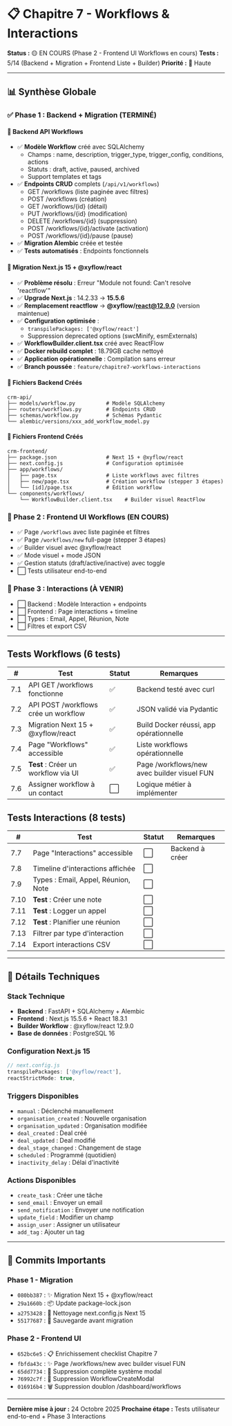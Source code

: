 # 📋 Chapitre 7 - Workflows & Interactions

**Status :** 🟡 EN COURS (Phase 2 - Frontend UI Workflows en cours)
**Tests :** 5/14 (Backend + Migration + Frontend Liste + Builder)
**Priorité :** 🔴 Haute

---

## 📊 Synthèse Globale

### ✅ Phase 1 : Backend + Migration (TERMINÉ)

#### 🎯 Backend API Workflows
- ✅ **Modèle Workflow** créé avec SQLAlchemy
  - Champs : name, description, trigger_type, trigger_config, conditions, actions
  - Statuts : draft, active, paused, archived
  - Support templates et tags
- ✅ **Endpoints CRUD** complets (`/api/v1/workflows`)
  - GET /workflows (liste paginée avec filtres)
  - POST /workflows (création)
  - GET /workflows/{id} (détail)
  - PUT /workflows/{id} (modification)
  - DELETE /workflows/{id} (suppression)
  - POST /workflows/{id}/activate (activation)
  - POST /workflows/{id}/pause (pause)
- ✅ **Migration Alembic** créée et testée
- ✅ **Tests automatisés** : Endpoints fonctionnels

#### 🚀 Migration Next.js 15 + @xyflow/react
- ✅ **Problème résolu** : Erreur "Module not found: Can't resolve 'reactflow'"
- ✅ **Upgrade Next.js** : 14.2.33 → **15.5.6**
- ✅ **Remplacement reactflow** → **@xyflow/react@12.9.0** (version maintenue)
- ✅ **Configuration optimisée** :
  - `transpilePackages: ['@xyflow/react']`
  - Suppression deprecated options (swcMinify, esmExternals)
- ✅ **WorkflowBuilder.client.tsx** créé avec ReactFlow
- ✅ **Docker rebuild complet** : 18.79GB cache nettoyé
- ✅ **Application opérationnelle** : Compilation sans erreur
- ✅ **Branch poussée** : `feature/chapitre7-workflows-interactions`

#### 📁 Fichiers Backend Créés
```
crm-api/
├── models/workflow.py          # Modèle SQLAlchemy
├── routers/workflows.py        # Endpoints CRUD
├── schemas/workflow.py         # Schémas Pydantic
└── alembic/versions/xxx_add_workflow_model.py
```

#### 📁 Fichiers Frontend Créés
```
crm-frontend/
├── package.json                # Next 15 + @xyflow/react
├── next.config.js              # Configuration optimisée
├── app/workflows/
│   ├── page.tsx                # Liste workflows avec filtres
│   ├── new/page.tsx            # Création workflow (stepper 3 étapes)
│   └── [id]/page.tsx           # Édition workflow
└── components/workflows/
    └── WorkflowBuilder.client.tsx    # Builder visuel ReactFlow
```

### 🔄 Phase 2 : Frontend UI Workflows (EN COURS)
- ✅ Page `/workflows` avec liste paginée et filtres
- ✅ Page `/workflows/new` full-page (stepper 3 étapes)
- ✅ Builder visuel avec @xyflow/react
- ✅ Mode visuel + mode JSON
- ✅ Gestion statuts (draft/active/inactive) avec toggle
- ⬜ Tests utilisateur end-to-end

### 🔄 Phase 3 : Interactions (À VENIR)
- ⬜ Backend : Modèle Interaction + endpoints
- ⬜ Frontend : Page interactions + timeline
- ⬜ Types : Email, Appel, Réunion, Note
- ⬜ Filtres et export CSV

---

## Tests Workflows (6 tests)

| # | Test | Statut | Remarques |
|---|------|--------|-----------|
| 7.1 | API GET /workflows fonctionne | ✅ | Backend testé avec curl |
| 7.2 | API POST /workflows crée un workflow | ✅ | JSON validé via Pydantic |
| 7.3 | Migration Next 15 + @xyflow/react | ✅ | Build Docker réussi, app opérationnelle |
| 7.4 | Page "Workflows" accessible | ✅ | Liste workflows opérationnelle |
| 7.5 | **Test** : Créer un workflow via UI | ✅ | Page /workflows/new avec builder visuel FUN |
| 7.6 | Assigner workflow à un contact | ⬜ | Logique métier à implémenter |

## Tests Interactions (8 tests)

| # | Test | Statut | Remarques |
|---|------|--------|-----------|
| 7.7 | Page "Interactions" accessible | ⬜ | Backend à créer |
| 7.8 | Timeline d'interactions affichée | ⬜ |  |
| 7.9 | Types : Email, Appel, Réunion, Note | ⬜ |  |
| 7.10 | **Test** : Créer une note | ⬜ |  |
| 7.11 | **Test** : Logger un appel | ⬜ |  |
| 7.12 | **Test** : Planifier une réunion | ⬜ |  |
| 7.13 | Filtrer par type d'interaction | ⬜ |  |
| 7.14 | Export interactions CSV | ⬜ |  |

---

## 🔧 Détails Techniques

### Stack Technique
- **Backend** : FastAPI + SQLAlchemy + Alembic
- **Frontend** : Next.js 15.5.6 + React 18.3.1
- **Builder Workflow** : @xyflow/react 12.9.0
- **Base de données** : PostgreSQL 16

### Configuration Next.js 15
```javascript
// next.config.js
transpilePackages: ['@xyflow/react'],
reactStrictMode: true,
```

### Triggers Disponibles
- `manual` : Déclenché manuellement
- `organisation_created` : Nouvelle organisation
- `organisation_updated` : Organisation modifiée
- `deal_created` : Deal créé
- `deal_updated` : Deal modifié
- `deal_stage_changed` : Changement de stage
- `scheduled` : Programmé (quotidien)
- `inactivity_delay` : Délai d'inactivité

### Actions Disponibles
- `create_task` : Créer une tâche
- `send_email` : Envoyer un email
- `send_notification` : Envoyer une notification
- `update_field` : Modifier un champ
- `assign_user` : Assigner un utilisateur
- `add_tag` : Ajouter un tag

---

## 📝 Commits Importants

### Phase 1 - Migration
- `080bb387` : ✨ Migration Next 15 + @xyflow/react
- `29a1660b` : 📦 Update package-lock.json
- `a2753428` : 🔧 Nettoyage next.config.js Next 15
- `55177687` : 💾 Sauvegarde avant migration

### Phase 2 - Frontend UI
- `652bc6e5` : 📋 Enrichissement checklist Chapitre 7
- `fbfda43c` : ✨ Page /workflows/new avec builder visuel FUN
- `65dd7734` : 🔧 Suppression complète système modal
- `76992c7f` : 🔧 Suppression WorkflowCreateModal
- `016916b4` : 🗑️ Suppression doublon /dashboard/workflows

---

**Dernière mise à jour :** 24 Octobre 2025
**Prochaine étape :** Tests utilisateur end-to-end + Phase 3 Interactions
